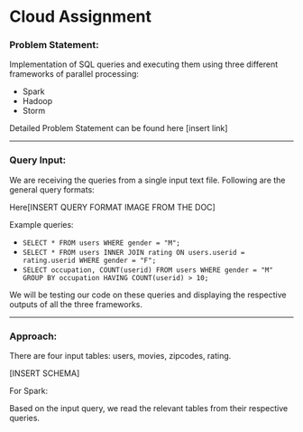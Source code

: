 # Cloud Assignment
### Problem Statement:
Implementation of SQL queries and executing them using three different frameworks of parallel processing:
- Spark
- Hadoop
- Storm

Detailed Problem Statement can be found here [insert link]
<hr>

### Query Input:
We are receiving the queries from a single input text file. Following are the general query formats:

Here[INSERT QUERY FORMAT IMAGE FROM THE DOC]

Example queries: <br>
- ```SELECT * FROM users WHERE gender = "M";```
- ```SELECT * FROM users INNER JOIN rating ON users.userid = rating.userid WHERE gender = "F";```
- ```SELECT occupation, COUNT(userid) FROM users WHERE gender = "M" GROUP BY occupation HAVING COUNT(userid) > 10;```

We will be testing our code on these queries and displaying the respective outputs of all the three frameworks.
<hr>

### Approach:
There are four input tables: users, movies, zipcodes, rating.

[INSERT SCHEMA]

For Spark:

Based on the input query, we read the relevant tables from their respective queries.
